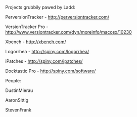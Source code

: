 

Projects grubbily pawed by Ladd:

PerversionTracker - http://perversiontracker.com/

VersionTracker Pro - http://www.versiontracker.com/dyn/moreinfo/macosx/10230

Xbench - http://xbench.com/

Logorrhea - http://spiny.com/logorrhea/

iPatches - http://spiny.com/ipatches/

Docktastic Pro - http://spiny.com/software/

People:

DustinMierau

AaronSittig

StevenFrank

